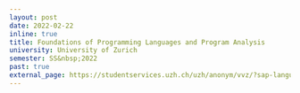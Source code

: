 ```yaml
---
layout: post
date: 2022-02-22
inline: true
title: Foundations of Programming Languages and Program Analysis
university: University of Zurich
semester: SS&nbsp;2022
past: true
external_page: https://studentservices.uzh.ch/uzh/anonym/vvz/?sap-language=EN&sap-ui-language=EN#/details/2021/004/E/51107925/////////51107916/Foundations%2520of%2520Programming%2520Languages%2520and%2520Program%2520Analysis%2520(L%252BE)
---
```


